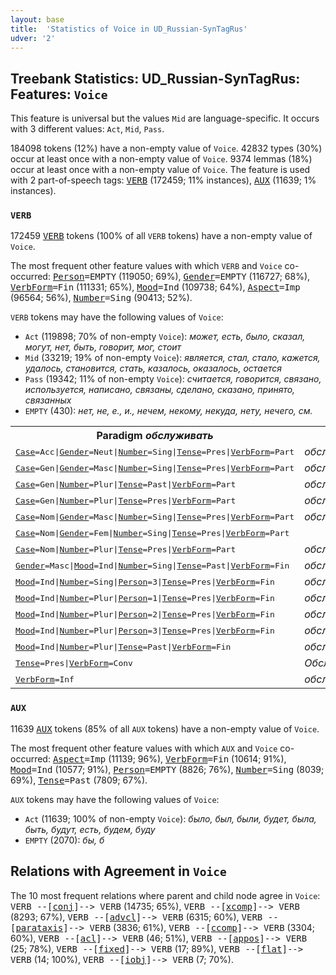 ```yaml
---
layout: base
title:  'Statistics of Voice in UD_Russian-SynTagRus'
udver: '2'
---
```


## Treebank Statistics: UD_Russian-SynTagRus: Features: `Voice`

This feature is universal but the values `Mid` are language-specific.
It occurs with 3 different values: `Act`, `Mid`, `Pass`.

184098 tokens (12%) have a non-empty value of `Voice`.
42832 types (30%) occur at least once with a non-empty value of `Voice`.
9374 lemmas (18%) occur at least once with a non-empty value of `Voice`.
The feature is used with 2 part-of-speech tags: <tt><a href="ru_syntagrus-pos-VERB.html">VERB</a></tt> (172459; 11% instances), <tt><a href="ru_syntagrus-pos-AUX.html">AUX</a></tt> (11639; 1% instances).

### `VERB`

172459 <tt><a href="ru_syntagrus-pos-VERB.html">VERB</a></tt> tokens (100% of all `VERB` tokens) have a non-empty value of `Voice`.

The most frequent other feature values with which `VERB` and `Voice` co-occurred: <tt><a href="ru_syntagrus-feat-Person.html">Person</a></tt><tt>=EMPTY</tt> (119050; 69%), <tt><a href="ru_syntagrus-feat-Gender.html">Gender</a></tt><tt>=EMPTY</tt> (116727; 68%), <tt><a href="ru_syntagrus-feat-VerbForm.html">VerbForm</a></tt><tt>=Fin</tt> (111331; 65%), <tt><a href="ru_syntagrus-feat-Mood.html">Mood</a></tt><tt>=Ind</tt> (109738; 64%), <tt><a href="ru_syntagrus-feat-Aspect.html">Aspect</a></tt><tt>=Imp</tt> (96564; 56%), <tt><a href="ru_syntagrus-feat-Number.html">Number</a></tt><tt>=Sing</tt> (90413; 52%).

`VERB` tokens may have the following values of `Voice`:

* `Act` (119898; 70% of non-empty `Voice`): <em>может, есть, было, сказал, могут, нет, быть, говорит, мог, стоит</em>
* `Mid` (33219; 19% of non-empty `Voice`): <em>является, стал, стало, кажется, удалось, становится, стать, казалось, оказалось, остается</em>
* `Pass` (19342; 11% of non-empty `Voice`): <em>считается, говорится, связано, используется, написано, связаны, сделано, сказано, принято, связанных</em>
* `EMPTY` (430): <em>нет, не, е., и., нечем, некому, некуда, нету, нечего, см.</em>

<table>
  <tr><th>Paradigm <i>обслуживать</i></th><th><tt>Act</tt></th><th><tt>Pass</tt></th><th><tt>Mid</tt></th></tr>
  <tr><td><tt><tt><a href="ru_syntagrus-feat-Case.html">Case</a></tt><tt>=Acc</tt>|<tt><a href="ru_syntagrus-feat-Gender.html">Gender</a></tt><tt>=Neut</tt>|<tt><a href="ru_syntagrus-feat-Number.html">Number</a></tt><tt>=Sing</tt>|<tt><a href="ru_syntagrus-feat-Tense.html">Tense</a></tt><tt>=Pres</tt>|<tt><a href="ru_syntagrus-feat-VerbForm.html">VerbForm</a></tt><tt>=Part</tt></tt></td><td><em>обслуживающее</em></td><td></td><td></td></tr>
  <tr><td><tt><tt><a href="ru_syntagrus-feat-Case.html">Case</a></tt><tt>=Gen</tt>|<tt><a href="ru_syntagrus-feat-Gender.html">Gender</a></tt><tt>=Masc</tt>|<tt><a href="ru_syntagrus-feat-Number.html">Number</a></tt><tt>=Sing</tt>|<tt><a href="ru_syntagrus-feat-Tense.html">Tense</a></tt><tt>=Pres</tt>|<tt><a href="ru_syntagrus-feat-VerbForm.html">VerbForm</a></tt><tt>=Part</tt></tt></td><td><em>обслуживающего</em></td><td></td><td></td></tr>
  <tr><td><tt><tt><a href="ru_syntagrus-feat-Case.html">Case</a></tt><tt>=Gen</tt>|<tt><a href="ru_syntagrus-feat-Number.html">Number</a></tt><tt>=Plur</tt>|<tt><a href="ru_syntagrus-feat-Tense.html">Tense</a></tt><tt>=Past</tt>|<tt><a href="ru_syntagrus-feat-VerbForm.html">VerbForm</a></tt><tt>=Part</tt></tt></td><td><em>обслуживавших</em></td><td></td><td></td></tr>
  <tr><td><tt><tt><a href="ru_syntagrus-feat-Case.html">Case</a></tt><tt>=Gen</tt>|<tt><a href="ru_syntagrus-feat-Number.html">Number</a></tt><tt>=Plur</tt>|<tt><a href="ru_syntagrus-feat-Tense.html">Tense</a></tt><tt>=Pres</tt>|<tt><a href="ru_syntagrus-feat-VerbForm.html">VerbForm</a></tt><tt>=Part</tt></tt></td><td><em>обслуживающих</em></td><td><em>обслуживаемых</em></td><td></td></tr>
  <tr><td><tt><tt><a href="ru_syntagrus-feat-Case.html">Case</a></tt><tt>=Nom</tt>|<tt><a href="ru_syntagrus-feat-Gender.html">Gender</a></tt><tt>=Masc</tt>|<tt><a href="ru_syntagrus-feat-Number.html">Number</a></tt><tt>=Sing</tt>|<tt><a href="ru_syntagrus-feat-Tense.html">Tense</a></tt><tt>=Pres</tt>|<tt><a href="ru_syntagrus-feat-VerbForm.html">VerbForm</a></tt><tt>=Part</tt></tt></td><td><em>обслуживающий</em></td><td></td><td></td></tr>
  <tr><td><tt><tt><a href="ru_syntagrus-feat-Case.html">Case</a></tt><tt>=Nom</tt>|<tt><a href="ru_syntagrus-feat-Gender.html">Gender</a></tt><tt>=Fem</tt>|<tt><a href="ru_syntagrus-feat-Number.html">Number</a></tt><tt>=Sing</tt>|<tt><a href="ru_syntagrus-feat-Tense.html">Tense</a></tt><tt>=Pres</tt>|<tt><a href="ru_syntagrus-feat-VerbForm.html">VerbForm</a></tt><tt>=Part</tt></tt></td><td></td><td><em>обслуживаемая</em></td><td></td></tr>
  <tr><td><tt><tt><a href="ru_syntagrus-feat-Case.html">Case</a></tt><tt>=Nom</tt>|<tt><a href="ru_syntagrus-feat-Number.html">Number</a></tt><tt>=Plur</tt>|<tt><a href="ru_syntagrus-feat-Tense.html">Tense</a></tt><tt>=Pres</tt>|<tt><a href="ru_syntagrus-feat-VerbForm.html">VerbForm</a></tt><tt>=Part</tt></tt></td><td><em>обслуживающие</em></td><td></td><td></td></tr>
  <tr><td><tt><tt><a href="ru_syntagrus-feat-Gender.html">Gender</a></tt><tt>=Masc</tt>|<tt><a href="ru_syntagrus-feat-Mood.html">Mood</a></tt><tt>=Ind</tt>|<tt><a href="ru_syntagrus-feat-Number.html">Number</a></tt><tt>=Sing</tt>|<tt><a href="ru_syntagrus-feat-Tense.html">Tense</a></tt><tt>=Past</tt>|<tt><a href="ru_syntagrus-feat-VerbForm.html">VerbForm</a></tt><tt>=Fin</tt></tt></td><td><em>обслуживал</em></td><td></td><td></td></tr>
  <tr><td><tt><tt><a href="ru_syntagrus-feat-Mood.html">Mood</a></tt><tt>=Ind</tt>|<tt><a href="ru_syntagrus-feat-Number.html">Number</a></tt><tt>=Sing</tt>|<tt><a href="ru_syntagrus-feat-Person.html">Person</a></tt><tt>=3</tt>|<tt><a href="ru_syntagrus-feat-Tense.html">Tense</a></tt><tt>=Pres</tt>|<tt><a href="ru_syntagrus-feat-VerbForm.html">VerbForm</a></tt><tt>=Fin</tt></tt></td><td><em>обслуживает</em></td><td></td><td></td></tr>
  <tr><td><tt><tt><a href="ru_syntagrus-feat-Mood.html">Mood</a></tt><tt>=Ind</tt>|<tt><a href="ru_syntagrus-feat-Number.html">Number</a></tt><tt>=Plur</tt>|<tt><a href="ru_syntagrus-feat-Person.html">Person</a></tt><tt>=1</tt>|<tt><a href="ru_syntagrus-feat-Tense.html">Tense</a></tt><tt>=Pres</tt>|<tt><a href="ru_syntagrus-feat-VerbForm.html">VerbForm</a></tt><tt>=Fin</tt></tt></td><td><em>обслуживаем</em></td><td></td><td></td></tr>
  <tr><td><tt><tt><a href="ru_syntagrus-feat-Mood.html">Mood</a></tt><tt>=Ind</tt>|<tt><a href="ru_syntagrus-feat-Number.html">Number</a></tt><tt>=Plur</tt>|<tt><a href="ru_syntagrus-feat-Person.html">Person</a></tt><tt>=2</tt>|<tt><a href="ru_syntagrus-feat-Tense.html">Tense</a></tt><tt>=Pres</tt>|<tt><a href="ru_syntagrus-feat-VerbForm.html">VerbForm</a></tt><tt>=Fin</tt></tt></td><td><em>обслуживаете</em></td><td></td><td></td></tr>
  <tr><td><tt><tt><a href="ru_syntagrus-feat-Mood.html">Mood</a></tt><tt>=Ind</tt>|<tt><a href="ru_syntagrus-feat-Number.html">Number</a></tt><tt>=Plur</tt>|<tt><a href="ru_syntagrus-feat-Person.html">Person</a></tt><tt>=3</tt>|<tt><a href="ru_syntagrus-feat-Tense.html">Tense</a></tt><tt>=Pres</tt>|<tt><a href="ru_syntagrus-feat-VerbForm.html">VerbForm</a></tt><tt>=Fin</tt></tt></td><td><em>обслуживают</em></td><td></td><td></td></tr>
  <tr><td><tt><tt><a href="ru_syntagrus-feat-Mood.html">Mood</a></tt><tt>=Ind</tt>|<tt><a href="ru_syntagrus-feat-Number.html">Number</a></tt><tt>=Plur</tt>|<tt><a href="ru_syntagrus-feat-Tense.html">Tense</a></tt><tt>=Past</tt>|<tt><a href="ru_syntagrus-feat-VerbForm.html">VerbForm</a></tt><tt>=Fin</tt></tt></td><td><em>обслуживали</em></td><td></td><td></td></tr>
  <tr><td><tt><tt><a href="ru_syntagrus-feat-Tense.html">Tense</a></tt><tt>=Pres</tt>|<tt><a href="ru_syntagrus-feat-VerbForm.html">VerbForm</a></tt><tt>=Conv</tt></tt></td><td><em>Обслуживая</em></td><td></td><td></td></tr>
  <tr><td><tt><tt><a href="ru_syntagrus-feat-VerbForm.html">VerbForm</a></tt><tt>=Inf</tt></tt></td><td><em>обслуживать</em></td><td><em>обслуживаться</em></td><td><em>Обслуживаться</em></td></tr>
</table>

### `AUX`

11639 <tt><a href="ru_syntagrus-pos-AUX.html">AUX</a></tt> tokens (85% of all `AUX` tokens) have a non-empty value of `Voice`.

The most frequent other feature values with which `AUX` and `Voice` co-occurred: <tt><a href="ru_syntagrus-feat-Aspect.html">Aspect</a></tt><tt>=Imp</tt> (11139; 96%), <tt><a href="ru_syntagrus-feat-VerbForm.html">VerbForm</a></tt><tt>=Fin</tt> (10614; 91%), <tt><a href="ru_syntagrus-feat-Mood.html">Mood</a></tt><tt>=Ind</tt> (10577; 91%), <tt><a href="ru_syntagrus-feat-Person.html">Person</a></tt><tt>=EMPTY</tt> (8826; 76%), <tt><a href="ru_syntagrus-feat-Number.html">Number</a></tt><tt>=Sing</tt> (8039; 69%), <tt><a href="ru_syntagrus-feat-Tense.html">Tense</a></tt><tt>=Past</tt> (7809; 67%).

`AUX` tokens may have the following values of `Voice`:

* `Act` (11639; 100% of non-empty `Voice`): <em>было, был, были, будет, была, быть, будут, есть, будем, буду</em>
* `EMPTY` (2070): <em>бы, б</em>

## Relations with Agreement in `Voice`

The 10 most frequent relations where parent and child node agree in `Voice`:
<tt>VERB --[<tt><a href="ru_syntagrus-dep-conj.html">conj</a></tt>]--> VERB</tt> (14735; 65%),
<tt>VERB --[<tt><a href="ru_syntagrus-dep-xcomp.html">xcomp</a></tt>]--> VERB</tt> (8293; 67%),
<tt>VERB --[<tt><a href="ru_syntagrus-dep-advcl.html">advcl</a></tt>]--> VERB</tt> (6315; 60%),
<tt>VERB --[<tt><a href="ru_syntagrus-dep-parataxis.html">parataxis</a></tt>]--> VERB</tt> (3836; 61%),
<tt>VERB --[<tt><a href="ru_syntagrus-dep-ccomp.html">ccomp</a></tt>]--> VERB</tt> (3304; 60%),
<tt>VERB --[<tt><a href="ru_syntagrus-dep-acl.html">acl</a></tt>]--> VERB</tt> (46; 51%),
<tt>VERB --[<tt><a href="ru_syntagrus-dep-appos.html">appos</a></tt>]--> VERB</tt> (25; 78%),
<tt>VERB --[<tt><a href="ru_syntagrus-dep-fixed.html">fixed</a></tt>]--> VERB</tt> (17; 89%),
<tt>VERB --[<tt><a href="ru_syntagrus-dep-flat.html">flat</a></tt>]--> VERB</tt> (14; 100%),
<tt>VERB --[<tt><a href="ru_syntagrus-dep-iobj.html">iobj</a></tt>]--> VERB</tt> (7; 70%).


